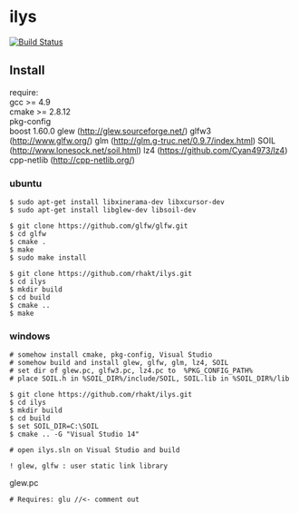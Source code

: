 # ilys

[![Build Status](https://drone.io/github.com/rhakt/ilys/status.png)](https://drone.io/github.com/rhakt/ilys/latest)


## Install

require:  
gcc >= 4.9  
cmake >= 2.8.12  
pkg-config  
boost 1.60.0
glew (http://glew.sourceforge.net/)
glfw3 (http://www.glfw.org/) 
glm (http://glm.g-truc.net/0.9.7/index.html)
SOIL (http://www.lonesock.net/soil.html)
lz4 (https://github.com/Cyan4973/lz4)
cpp-netlib (http://cpp-netlib.org/)

### ubuntu

    $ sudo apt-get install libxinerama-dev libxcursor-dev
    $ sudo apt-get install libglew-dev libsoil-dev
    
    $ git clone https://github.com/glfw/glfw.git
    $ cd glfw
    $ cmake .
    $ make
    $ sudo make install
    
    $ git clone https://github.com/rhakt/ilys.git
    $ cd ilys
    $ mkdir build
    $ cd build
    $ cmake ..
    $ make
    
### windows
    
    # somehow install cmake, pkg-config, Visual Studio
    # somehow build and install glew, glfw, glm, lz4, SOIL
    # set dir of glew.pc, glfw3.pc, lz4.pc to  %PKG_CONFIG_PATH%
    # place SOIL.h in %SOIL_DIR%/include/SOIL, SOIL.lib in %SOIL_DIR%/lib
    
    $ git clone https://github.com/rhakt/ilys.git
    $ cd ilys
    $ mkdir build
    $ cd build
    $ set SOIL_DIR=C:\SOIL
    $ cmake .. -G "Visual Studio 14"
    
    # open ilys.sln on Visual Studio and build
    
    ! glew, glfw : user static link library
    
glew.pc
    
    # Requires: glu //<- comment out


